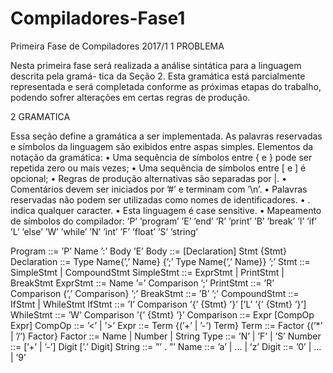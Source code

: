 # Compiladores-Fase1
Primeira Fase de Compiladores 2017/1
1 PROBLEMA

Nesta primeira fase será realizada a análise sintática para a linguagem descrita pela gramá-
tica da Seção 2. Esta gramática está parcialmente representada e será completada conforme
as próximas etapas do trabalho, podendo sofrer alterações em certas regras de produção.

2 GRAMATICA

Essa seção define a gramática a ser implementada. As palavras reservadas e símbolos da
linguagem são exibidos entre aspas simples. Elementos da notação da gramática:
• Uma sequência de símbolos entre { e } pode ser repetida zero ou mais vezes;
• Uma sequência de símbolos entre [ e ] é opcional;
• Regras de produção alternativas são separadas por |.
• Comentários devem ser iniciados por ’#’ e terminam com ’\n’.
• Palavras reservadas não podem ser utilizadas como nomes de identificadores.
• . indica qualquer caracter.
• Esta linguagem é case sensitive.
• Mapeamento de símbolos do compilador:
’P’ ’program’
’E’ ’end’
’R’ ’print’
’B’ ’break’
’I’ ’if’
’L’ ’else’
’W’ ’while’
’N’ ’int’
’F’ ’float’
’S’ ’string’

Program ::= ’P’ Name ’:’ Body ’E’
Body ::= [Declaration] Stmt {Stmt}
Declaration ::= Type Name{’,’ Name} {’;’ Type Name{’,’ Name}} ’;’
Stmt ::= SimpleStmt | CompoundStmt
SimpleStmt ::= ExprStmt | PrintStmt | BreakStmt
ExprStmt ::= Name ’=’ Comparison ’;’
PrintStmt ::= ’R’ Comparison {’,’ Comparison} ’;’
BreakStmt ::= ’B’ ’;’
CompoundStmt ::= IfStmt | WhileStmt
IfStmt ::= ’I’ Comparison ’{’ {Stmt} ’}’ [’L’ ’{’ {Stmt} ’}’]
WhileStmt ::= ’W’ Comparison ’{’ {Stmt} ’}’
Comparison ::= Expr [CompOp Expr]
CompOp ::= ’<’ | ’>’
Expr ::= Term {(’+’ | ’-’) Term}
Term ::= Factor {(’*’ | ’/’) Factor}
Factor ::= Name | Number | String
Type ::= ’N’ | ’F’ | ’S’
Number ::= [’+’ | ’-’] Digit [’.’ Digit]
String ::= ”’ . ”’
Name ::= ’a’ | ... | ’z’
Digit ::= ’0’ | ... | ’9’
